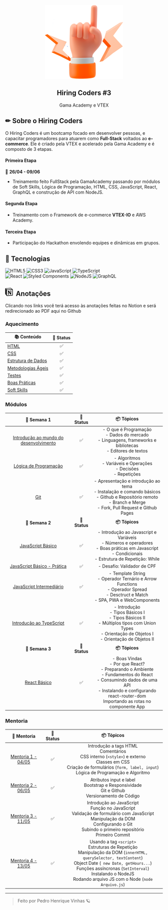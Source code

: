 <p align="center" id='top'>
    <img src="./.github/HC-hands-up.png">
    <h2 align="center"> Hiring Coders #3 </h2>
</p>

<p align="center">
    Gama Academy e VTEX
</p>

## ✏ Sobre o Hiring Coders

O Hiring Coders é um bootcamp focado em desenvolver pessoas, e capacitar programadores para atuarem como **Full-Stack** voltados ao **e-commerce**. Ele é criado pela VTEX e acelerado pela Gama Academy e é composto de 3 etapas.

#### **Primeira Etapa**
📅 **26/04 - 09/06**
- Treinamento feito FullStack pela GamaAcademy passando por módulos de Soft Skills, Lógica de Programação, HTML, CSS, JavaScript, React, GraphQL e construção de API com NodeJS.

#### **Segunda Etapa**

- Treinamento com o Framework de e-commerce **VTEX-IO** e AWS Academy.

#### **Terceira Etapa**

- Participação do Hackathon envolendo equipes e dinâmicas em grupos.

## 🧪 Tecnologias

![HTML5](https://img.shields.io/badge/-HTML5-05122A?style=for-the-badge&logo=html5&color=ff7f00&logoColor=white)
![CSS3](https://img.shields.io/badge/-css3-05122A?style=for-the-badge&logo=css3&color=2C9BD2&logoColor=white)
![JavaScript](https://img.shields.io/badge/-JavaScript-05122A?style=for-the-badge&logo=javascript&color=EAD41C&logoColor=black)
![TypeScript](https://img.shields.io/badge/-typescript-05122A?style=for-the-badge&logo=typescript&color=007acc&logoColor=white) <br>
![React](https://img.shields.io/badge/-react-05122A?style=for-the-badge&logo=react&color=1C1C1C)
![Styled Components](https://img.shields.io/badge/-Styled%20components-05122A?style=for-the-badge&logo=styled-components&color=1f1f1f)
![NodeJS](https://img.shields.io/badge/-Node.js-05122A?style=for-the-badge&logo=node.js&color=97CA00&logoColor=white)
![GraphQL](https://img.shields.io/badge/-graphql-05122A?style=for-the-badge&logo=graphql&color=1f1f1f&logoColor=e535ab)


<h2> <img width="24px" src="./.github/notion.svg"> &nbspAnotações  </h2>

<p> Clicando nos links você terá acesso às anotações feitas no Notion e será redirecionado ao PDF aqui no Github </p>

### **Aquecimento**

| 📚 Conteúdo      |  🤔 Status |
| ---------- | :-----: |
| [HTML](./materiais-em-pdf/1-HTML5.pdf) |  ✅   |
| [CSS](./) |  ✅   |
| [Estrutura de Dados](./materiais-em-pdf/3-Estrutura-de-dados.pdf) |  ✅   |
| [Metodologias Ágeis](./materiais-em-pdf/4-Metodologias-Ageis.pdf) |  ✅   |
| [Testes](./) |  ✅   |
| [Boas Práticas](./materiais-em-pdf/5-Boas-praticas.pdf) |  ✅   |
| [Soft Skills](./materiais-em-pdf/6-Soft-Skills.pdf) |  ✅   |

### **Módulos**

| 📅 Semana 1      | 🤔 Status | 📦 Tópicos |
| :----------: | :-----: | :------: |
| [Introdução ao mundo do desenvolvimento](./materiais-em-pdf/Semana-1-Introducao-ao-mundo-do-desenvolvimento.pdf) |  ✅   | - O que é Programação <br> - Dados do mercado <br> - Linguagens, frameworks e bibliotecas <br> - Editores de textos |
| [Lógica de Programação](./materiais-em-pdf/Semana-1-Logica-de-Programacao.pdf) |  ✅   | - Algoritmos <br> - Variáveis e Operações <br> - Decisões <br> - Repetições
| [Git](./materiais-em-pdf/Semana-1-Git.pdf) |  ✅   | - Apresentação e introdução ao tema <br> - Instalação e comando básicos <br> - Github e Repositório remoto <br> - Branch e Merge <br> - Fork, Pull Request e Github Pages|
| **📅 Semana 2** |  **🤔 Status**   |  **📦 Tópicos** |
| [JavaScript Básico](./materiais-em-pdf/Semana-2-JavaScript-Basico.pdf) |   ✅ | - Introdução ao Javascript e Variáveis <br> - Números e operadores <br> - Boas práticas em Javascript <br> - Condicionais <br> - Estrutura de Repetição: While |
| [JavaScript Básico - Prática](./materiais-em-pdf/Semana-2-JavaScript-Basico-Pratica.pdf) |  ✅   | - Desafio: Validador de CPF |
| [JavaScript Intermediário ](./materiais-em-pdf/Semana-2-JavaScript-Intermedirio.pdf) |  ✅   | - Template String <br> - Operador Ternário e Arrow Functions <br> - Operador Spread <br> - Desctruct e Match <br> - SPA, PWA e WebComponents |
| [Introdução ao TypeScript ](./materiais-em-pdf/Semana-2-Introducao-ao-TypeScript.pdf) |  ✅ | - Introdução <br> - Tipos Básicos I <br> - Tipos Básicos II <br> - Múltiplos tipos com Union Types <br> - Orientação de Objetos I <br> - Orientação de Objetos II |
| **📅 Semana 3** |  **🤔 Status**   |  **📦 Tópicos** |
| [React Básico](./materiais-em-pdf/Semana-3-React-Basico.pdf) |  ✅ | - Boas Vindas <br> - Por que React? <br> - Preparando o Ambiente <br> - Fundamentos do React <br> - Consumindo dados de uma API <br> - Instalando e configurando react-router-dom <br> Importando as rotas no componente App |
### **Mentoria**

| 🎯 Mentoria      | 🤔 Status | 📦 Tópicos |
| :----------: | :-----: | :------: |
| [Mentoria 1 - 04/05](https://www.youtube.com/watch?v=_e0ED3IsAe0&ab_channel=HiringCoders) |  ✅   |  Introdução a tags HTML <br> Comentários <br>   CSS interno (`<style>`) e  externo <br> Classes em CSS <br> Criação de formulários (`form, label, input`) <br> Lógica de Programação e Algoritmo| 
| [Mentoria 2 - 06/05](https://www.youtube.com/watch?v=HejxKobIhSg&ab_channel=HiringCoders) |  ✅   |  Atributos input e label <br> Bootstrap e Responsividade <br> Git e Github <br> Versionamento de Código| 
| [Mentoria 3 - 11/05](https://www.youtube.com/watch?v=R-dq9QHu91A&ab_channel=HiringCoders) |  ✅   | Introdução ao JavaScript <br> Função no JavaScript <br> Validação de formulário com JavaScript <br> Manipulação da DOM <br> Configurando o Git <br> Subindo o primeiro repositório <br> Primeiro Commit | 
| [Mentoria 4 - 13/05](https://www.youtube.com/watch?v=S13f3RJIGkc&ab_channel=HiringCoders) |  ✅   | Usando a tag `<script>` <br> Estruturas de Repetição <br> Manipulação da DOM (`innerHTML, querySelector, textContent`)  <br> Object Date (` new Date, getHours...`) <br> Funções assíncronas (`SetInterval`) <br> Instalando o NodeJS <br> Rodando arquivo JS com o Node (`node Arquivo.js`)| 


--- 

<blockquote> Feito por Pedro Henrique Vinhas 🪐 </blockquote>

